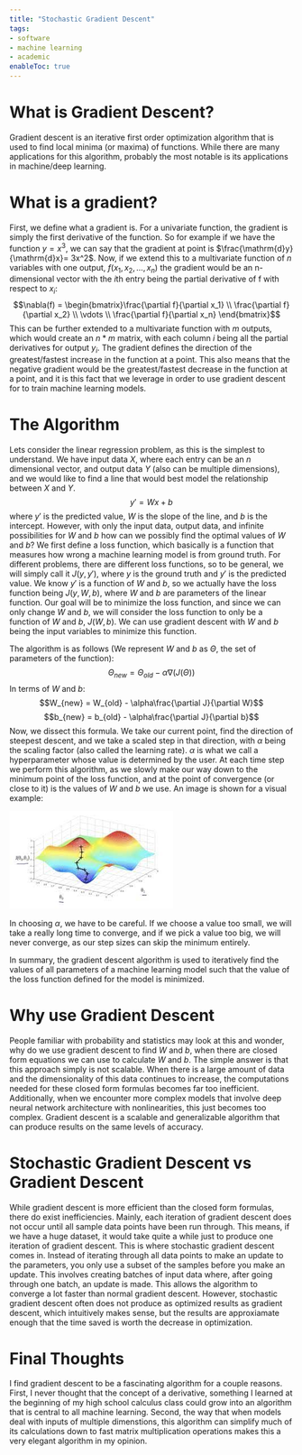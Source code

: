 ```yaml
---
title: "Stochastic Gradient Descent"
tags:
- software
- machine learning
- academic
enableToc: true
---
```

# What is Gradient Descent?
Gradient descent is an iterative first order optimization algorithm that is used to find local minima (or maxima) of functions. While there are many applications for this algorithm, probably the most notable is its applications in machine/deep learning.

# What is a gradient?
First, we define what a gradient is. For a univariate function, the gradient is simply the first derivative of the function. So for example if we have the function $y = x^3$, we can say that the gradient at point is $\frac{\mathrm{d}y}{\mathrm{d}x}= 3x^2$. Now, if we extend this to a multivariate function of $n$ variables with one output, $f(x_1,x_2,\dots, x_n)$ the gradient would be an n-dimensional vector with the $i$th entry being the partial derivative of f with respect to $x_i$:
$$\nabla(f) = \begin{bmatrix}\frac{\partial f}{\partial x_1} \\ 
\frac{\partial f}{\partial x_2} \\ 
\vdots \\ 
\frac{\partial f}{\partial x_n} \end{bmatrix}$$
This can be further extended to a multivariate function with $m$ outputs, which would create an $n * m$ matrix, with each column $i$ being all the partial derivatives for output $y_i$. The gradient defines the direction of the greatest/fastest increase in the function at a point. This also means that the negative gradient would be the greatest/fastest decrease in the function at a point, and it is this fact that we leverage in order to use gradient descent for to train machine learning models.

# The Algorithm
Lets consider the linear regression problem, as this is the simplest to understand. We have input data $X$, where each entry can be an $n$ dimensional vector, and output data $Y$ (also can be multiple dimensions), and we would like to find a line that would best model the relationship between $X$ and $Y$.
$$ y' = Wx + b $$
where $y'$ is the predicted value, $W$ is the slope of the line, and $b$ is the intercept. However, with only the input data, output data, and infinite possibilities for $W$ and $b$ how can we possibly find the optimal values of $W$ and $b$? We first define a loss function, which basically is a function that measures how wrong a machine learning model is from ground truth. For different problems, there are different loss functions, so to be general, we will simply call it $J(y, y')$, where $y$ is the ground truth and $y'$ is the predicted value. We know $y'$ is a function of $W$ and $b$, so we actually have the loss function being $J(y, W, b)$, where $W$ and $b$ are parameters of the linear function. Our goal will be to minimize the loss function, and since we can only change $W$ and $b$, we will consider the loss function to only be a function of $W$
 and $b$, $J(W,b)$. We can use gradient descent with $W$ and $b$ being the input variables to minimize this function.
 
 The algorithm is as follows (We represent $W$ and $b$ as $\Theta$, the set of parameters of the function):
 $$\Theta_{new} = \Theta_{old} - \alpha\nabla(J(\Theta))$$
 In terms of $W$ and $b$:
 $$W_{new} = W_{old} - \alpha\frac{\partial J}{\partial W}$$
 $$b_{new} = b_{old} - \alpha\frac{\partial J}{\partial b}$$
 Now, we dissect this formula. We take our current point, find the direction of steepest descent, and we take a scaled step in that direction, with $\alpha$ being the scaling factor (also called the learning rate). $\alpha$ is what we call a hyperparameter whose value is determined by the user. At each time step we perform this algorithm, as we slowly make our way down to the minimum point of the loss function, and at the point of convergence (or close to it) is the values of $W$ and $b$ we use. An image is shown for a visual example:
 
 ![Gradient Descent](imgs/GradDesc.jpg)

In choosing $\alpha$, we have to be careful. If we choose a value too small, we will take a really long time to converge, and if we pick a value too big, we will never converge, as our step sizes can skip the minimum entirely.

In summary, the gradient descent algorithm is used to iteratively find the values of all parameters of a machine learning model such that the value of the loss function defined for the model is minimized.

# Why use Gradient Descent
People familiar with probability and statistics may look at this and wonder, why do we use gradient descent to find $W$ and $b$, when there are closed form equations we can use to calculate $W$ and $b$. The simple answer is that this approach simply is not scalable. When there is a large amount of data and the dimensionality of this data continues to increase, the computations needed for these closed form formulas becomes far too inefficient. Additionally, when we encounter more complex models that involve deep neural network architecture with nonlinearities, this just becomes too complex. Gradient descent is a scalable and generalizable algorithm that can produce results on the same levels of accuracy.

# Stochastic Gradient Descent vs Gradient Descent
While gradient descent is more efficient than the closed form formulas, there do exist inefficiencies. Mainly, each iteration of gradient descent does not occur until all sample data points have been run through. This means, if we have a huge dataset, it would take quite a while just to produce one iteration of gradient descent. This is where stochastic gradient descent comes in. Instead of iterating through all data points to make an update to the parameters, you only use a subset of the samples before you make an update. This involves creating batches of input data where, after going through one batch, an update is made. This allows the algorithm to converge a lot faster than normal gradient descent. However, stochastic gradient descent often does not produce as optimized results as gradient descent, which intuitively makes sense, but the results are approxiamate enough that the time saved is worth the decrease in optimization. 

# Final Thoughts
I find gradient descent to be a fascinating algorithm for a couple reasons. First, I never thought that the concept of a derivative, something I learned at the beginning of my high school calculus class could grow into an algorithm that is central to all machine learning. Second, the way that when models deal with inputs of multiple dimenstions, this algorithm can simplify much of its calculations down to fast matrix multiplication operations makes this a very elegant algorithm in my opinion.

